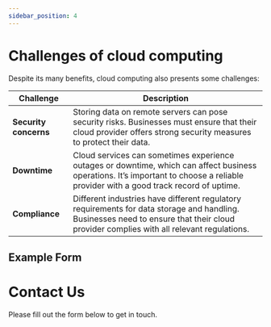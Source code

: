 ```yaml
---
sidebar_position: 4
---
```


# Challenges of cloud computing

Despite its many benefits, cloud computing also presents some challenges:

| Challenge| Description |
| ----------- | ----------- |
 **Security concerns**| Storing data on remote servers can pose security risks. Businesses must ensure that their cloud provider offers strong security measures to protect their data.|
| **Downtime**| Cloud services can sometimes experience outages or downtime, which can affect business operations. It’s important to choose a reliable provider with a good track record of uptime. |
| **Compliance** | Different industries have different regulatory requirements for data storage and handling. Businesses need to ensure that their cloud provider complies with all relevant regulations. |

## Example Form

# Contact Us

Please fill out the form below to get in touch.

